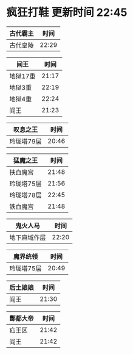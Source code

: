 # 疯狂打鞋 更新时间 22:45

| 古代霸主   | 时间    |
|--------|-------|
| 古代皇陵 | 22:29 |

| 间王   | 时间    |
|--------|-------|
| 地狱17重 | 21:17 |
| 地狱3重 | 22:19 |
| 地狱4重 | 22:24 |
| 阎王 | 21:23 |

| 叹息之王   | 时间    |
|--------|-------|
| 玲珑塔79层 | 20:46 |

| 猛魔之王   | 时间    |
|--------|-------|
| 扶血魔宫 | 21:48 |
| 玲珑塔75层 | 21:56 |
| 玲珑塔78层 | 22:45 |
| 铁血魔宫 | 21:48 |

| 鬼火人马   | 时间    |
|--------|-------|
| 地下麻域作层 | 22:20 |

| 魔界统领   | 时间    |
|--------|-------|
| 玲珑塔75层 | 20:49 |

| 后土娘娘   | 时间    |
|--------|-------|
| 阎王 | 21:30 |

| 酆都大帝   | 时间    |
|--------|-------|
| 疝王区 | 21:42 |
| 阎王 | 21:42 |